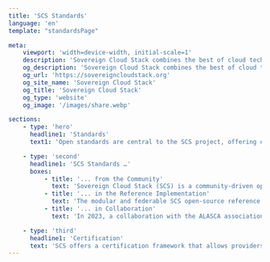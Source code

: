 ```yaml
---
title: 'SCS Standards'
language: 'en'
template: "standardsPage"

meta:
    viewport: 'width=device-width, initial-scale=1'
    description: 'Sovereign Cloud Stack combines the best of cloud technology into one unified standard.'
    og_description: 'Sovereign Cloud Stack combines the best of cloud technology into one unified standard.'
    og_url: 'https://sovereigncloudstack.org'
    og_site_name: 'Sovereign Cloud Stack'
    og_title: 'Sovereign Cloud Stack'
    og_type: 'website'
    og_image: '/images/share.webp'

sections:
    - type: 'hero'
      headline1: 'Standards'
      text1: 'Open standards are central to the SCS project, offering easy access, development, and deployment for all market participants. Standardized interfaces allow applications to be seamlessly migrated or operated across different environments. For Cloud Service Providers, open standards enable compatibility and the creation of a network of federated cloud infrastructures, as advocated by the German Administrative Cloud Strategy. Users retain control over their data and can switch providers without vendor lock-in. Open standards thus promote digital sovereignty and provide the ideal foundation for successful digitalization in both the public and private sectors.'

    - type: 'second'
      headline1: 'SCS Standards …'
      boxes:
          - title: '... from the Community'
            text: 'Sovereign Cloud Stack (SCS) is a community-driven open-source project that unites standards like OpenInfra interoperability guidelines and CNCF Kubernetes conformity.'
          - title: '... in the Reference Implementation'
            text: 'The modular and federable SCS open-source reference implementation automatically integrates all developed standards for IaaS and KaaS across various providers and data centers.'
          - title: '... in Collaboration'
            text: 'In 2023, a collaboration with the ALASCA association was initiated to advance open cloud standards. These standards contribute to underlying upstream projects and can be implemented in vanilla OpenStack or Kubernetes clouds.'

    - type: 'third'
      headline1: 'Certification'
      text: 'SCS offers a certification framework that allows providers to verify and communicate their compliance with the standards. Cloud Service Providers using SCS are automatically tested daily, ensuring transparency. Successful tests grant them SCS compatibility certification. Providers with their own implementations can also become certified by adopting the open standards. In the future, the Forum SCS Standards will take over the examination and awarding of certifications.'
---
```

